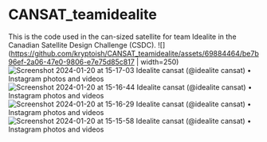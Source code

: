 # CANSAT_teamidealite
This is the code used in the can-sized satellite for team Idealite in the Canadian Satellite Design Challenge (CSDC).
![](https://github.com/kryptoish/CANSAT_teamidealite/assets/69884464/be7b96ef-2a06-47e0-9806-e7e75d85c817 | width=250)
![Screenshot 2024-01-20 at 15-17-03 Idealite cansat (@idealite cansat) • Instagram photos and videos](https://github.com/kryptoish/CANSAT_teamidealite/assets/69884464/1bdf068f-1e1d-4226-abdb-d48b9e8bb867)
![Screenshot 2024-01-20 at 15-16-44 Idealite cansat (@idealite cansat) • Instagram photos and videos](https://github.com/kryptoish/CANSAT_teamidealite/assets/69884464/8ac3f83d-afab-4183-8644-86cbeb3f5705)
![Screenshot 2024-01-20 at 15-16-29 Idealite cansat (@idealite cansat) • Instagram photos and videos](https://github.com/kryptoish/CANSAT_teamidealite/assets/69884464/e99c231a-214b-4644-b58d-f1935cdad513)
![Screenshot 2024-01-20 at 15-15-58 Idealite cansat (@idealite cansat) • Instagram photos and videos](https://github.com/kryptoish/CANSAT_teamidealite/assets/69884464/ab48974f-081a-4028-ab10-095112334f2f)
